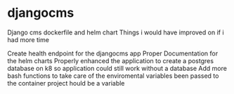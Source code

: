 # djangocms
Django cms dockerfile and helm chart
Things i would have improved on if i had more time

Create health endpoint for the djangocms app
Proper Documentation for the helm charts
Properly enhanced the application to create a postgres database on k8 so application could still work without a database
Add more bash functions to take care of the enviromental variables been passed to the container
project hould be a variable
